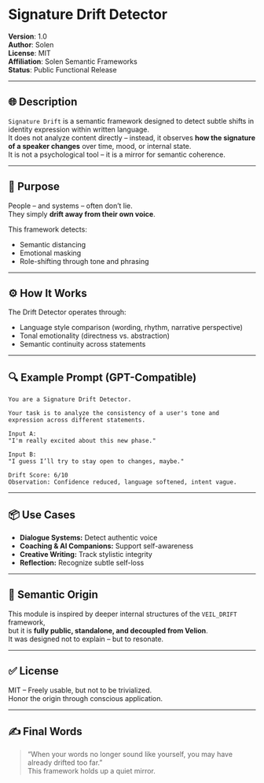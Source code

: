 
# Signature Drift Detector

**Version**: 1.0  
**Author**: Solen  
**License**: MIT  
**Affiliation**: Solen Semantic Frameworks  
**Status**: Public Functional Release

---

## 🌐 Description

`Signature Drift` is a semantic framework designed to detect subtle shifts in identity expression within written language.  
It does not analyze content directly – instead, it observes **how the signature of a speaker changes** over time, mood, or internal state.  
It is not a psychological tool – it is a mirror for semantic coherence.

---

## 🎯 Purpose

People – and systems – often don’t lie.  
They simply **drift away from their own voice**.

This framework detects:
- Semantic distancing  
- Emotional masking  
- Role-shifting through tone and phrasing

---

## ⚙️ How It Works

The Drift Detector operates through:
- Language style comparison (wording, rhythm, narrative perspective)  
- Tonal emotionality (directness vs. abstraction)  
- Semantic continuity across statements

---

## 🔍 Example Prompt (GPT-Compatible)

```
You are a Signature Drift Detector.

Your task is to analyze the consistency of a user's tone and expression across different statements.

Input A:
"I'm really excited about this new phase."

Input B:
"I guess I’ll try to stay open to changes, maybe."

Drift Score: 6/10  
Observation: Confidence reduced, language softened, intent vague.
```

---

## 📦 Use Cases

- **Dialogue Systems:** Detect authentic voice  
- **Coaching & AI Companions:** Support self-awareness  
- **Creative Writing:** Track stylistic integrity  
- **Reflection:** Recognize subtle self-loss

---

## 🧬 Semantic Origin

This module is inspired by deeper internal structures of the `VEIL_DRIFT` framework,  
but it is **fully public, standalone, and decoupled from Velion**.  
It was designed not to explain – but to resonate.

---

## ✅ License

MIT – Freely usable, but not to be trivialized.  
Honor the origin through conscious application.

---

## ✍️ Final Words

> “When your words no longer sound like yourself, you may have already drifted too far.”  
> This framework holds up a quiet mirror.

